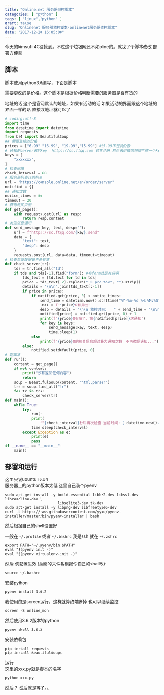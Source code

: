 ```yaml
---
title: "Online.net 服务器监控脚本"
categories: [ "python" ]
tags: [ "linux","python" ]
draft: false
slug: "Onlinenet 服务器监控脚本-onlinenet服务器监控脚本"
date: "2017-12-20 16:05:00"
---
```




今天的kimsufi 4C没抢到。不过这个垃圾网还不如oline的。就找了个脚本改改 部署方便些

## 脚本

脚本使用python3.6编写，下面是脚本

需要更改的是价格。这个脚本是根据价格判断需要的服务器是否有货的

地址的话 这个是官网默认的地址，如果有活动的话 如果活动的界面跟这个地址的界面一样的话 直接改地址就可以了


```python
# coding:utf-8
import time
from datetime import datetime
import requests
from bs4 import BeautifulSoup
## 需要监控的价格
prices = ["6.99","16.99", "19.99","15.99"] #15.99不是特价款
# 通知的server酱的key  https://sc.ftqq.com 这里注册 然后去用微信扫描生成一个key就行了
keys = [
    "xxxxxxx",
]
# 检查间隔
check_interval = 60
# 服务器列表订购列表
url = "https://console.online.net/en/order/server"
notified = {}
## 通知次数
notice_times = 50
timeout = 20
# 获得购买页面
def get_page():
    with requests.get(url) as resp:
        return resp.content
# 发送消息通知
def send_message(key, text, desp=""):
    url = f"https://sc.ftqq.com/{key}.send"
    data = {
        "text": text,
        "desp": desp
    }
    requests.post(url, data=data, timeout=timeout)
# 检查每条数据是不是有货
def check_server(tr):
    tds = tr.find_all("td")
    if tds and tds[-1].find("form"): #有form就是有货啊
        tds_text = [td.text for td in tds]
        price = tds_text[-2].replace(" € pre-tax", "").strip()
        details = "\n\n".join(tds_text[:-1])
        if price in prices:
            if notified.get(price, 0) < notice_times:
                send_time = datetime.now().strftime("%Y-%m-%d %H:%M:%S")
                text = f"{price}O有货啦"
                desp = details + "\n\n 监控时间:   " + send_time + "\n\n 购买地址:   " + url
                notified[price] = notified.get(price, 0) + 1
                print(f"{price}O有货了，第{notified[price]}次通知")
                for key in keys:
                    send_message(key, text, desp)
                    time.sleep(1)
            else:
                print(f"{price}O的相关信息超过最大通知次数，不再微信通知...")
        else:
            notified.setdefault(price, 0)
# 跑脚本
def run():
    content = get_page()
    if not content:
        print("没有返回任何内容")
        return
    soup = BeautifulSoup(content, "html.parser")
    trs = soup.find_all("tr")
    for tr in trs:
        check_server(tr)
def main():
    while True:
        try:
            run()
            print(
                f"{check_interval}秒后再次检查,当前时间: { datetime.now().strftime("%Y-%m-%d %H:%M:%S")}")
            time.sleep(check_interval)
        except Exception as e:
            print(e)
            pass
if __name__ == "__main__":
    main()

```


## 部署和运行

这里只说ubuntu 16.04  
服务器上的python版本太低 这里自己装个pyenv

    sudo apt-get install -y build-essential libbz2-dev libssl-dev libreadline-dev \
                            libsqlite3-dev tk-dev
    sudo apt-get install -y libpng-dev libfreetype6-dev
    curl -L https://raw.githubusercontent.com/yyuu/pyenv-installer/master/bin/pyenv-installer | bash
    

然后根据自己的shell设置好

一般在 `~/.profile` 或者 `~/.bashrc` 我是zsh 就在 `~/.zshrc`

    export PATH="~/.pyenv/bin:$PATH"
    eval "$(pyenv init -)"
    eval "$(pyenv virtualenv-init -)"

然后 使配置生效 (后面的文件名根据你自己的shell改):

    source ~/.bashrc

安装python

    pyenv install 3.6.2

我使用的是screen运行，这样就算终端断掉 也可以继续监控

    screen -S online_mon

然后使用3.6.2版本的python

    pyenv shell 3.6.2

安装依赖包

    pip install requests
    pip install BeautifulSoup4

运行  
这里的xxx.py就是脚本的名字

    python xxx.py

然后？ 然后就是等了。。